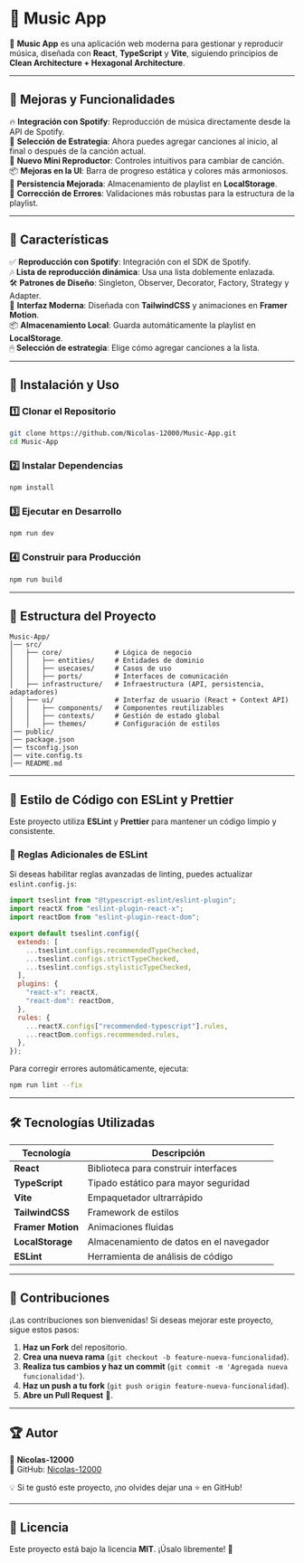 # 🎵 Music App  

🚀 **Music App** es una aplicación web moderna para gestionar y reproducir música, diseñada con **React**, **TypeScript** y **Vite**, siguiendo principios de **Clean Architecture + Hexagonal Architecture**.  

---

## 🚀 Mejoras y Funcionalidades  

🔥 **Integración con Spotify**: Reproducción de música directamente desde la API de Spotify.  
🎯 **Selección de Estrategia**: Ahora puedes agregar canciones al inicio, al final o después de la canción actual.  
🎵 **Nuevo Mini Reproductor**: Controles intuitivos para cambiar de canción.  
📦 **Mejoras en la UI**: Barra de progreso estática y colores más armoniosos.  
💾 **Persistencia Mejorada**: Almacenamiento de playlist en **LocalStorage**.  
🔧 **Corrección de Errores**: Validaciones más robustas para la estructura de la playlist.  

---

## 📌 Características  

✅ **Reproducción con Spotify**: Integración con el SDK de Spotify.  
🎶 **Lista de reproducción dinámica**: Usa una lista doblemente enlazada.  
🛠 **Patrones de Diseño**: Singleton, Observer, Decorator, Factory, Strategy y Adapter.  
🎨 **Interfaz Moderna**: Diseñada con **TailwindCSS** y animaciones en **Framer Motion**.  
📦 **Almacenamiento Local**: Guarda automáticamente la playlist en **LocalStorage**.  
🖱 **Selección de estrategia**: Elige cómo agregar canciones a la lista.  

---

## 🚀 Instalación y Uso  

### 1️⃣ Clonar el Repositorio  
```sh
git clone https://github.com/Nicolas-12000/Music-App.git
cd Music-App
```

### 2️⃣ Instalar Dependencias
```sh
npm install
```

### 3️⃣ Ejecutar en Desarrollo
```sh
npm run dev
```

### 4️⃣ Construir para Producción
```sh
npm run build
```

---

## 📂 Estructura del Proyecto

```
Music-App/
│── src/
│   ├── core/             # Lógica de negocio
│   │   ├── entities/     # Entidades de dominio
│   │   ├── usecases/     # Casos de uso
│   │   ├── ports/        # Interfaces de comunicación
│   ├── infrastructure/   # Infraestructura (API, persistencia, adaptadores)
│   ├── ui/               # Interfaz de usuario (React + Context API)
│   │   ├── components/   # Componentes reutilizables
│   │   ├── contexts/     # Gestión de estado global
│   │   ├── themes/       # Configuración de estilos
│── public/
│── package.json
│── tsconfig.json
│── vite.config.ts
│── README.md
```

---

## 🎯 Estilo de Código con ESLint y Prettier

Este proyecto utiliza **ESLint** y **Prettier** para mantener un código limpio y consistente.

### 📌 Reglas Adicionales de ESLint
Si deseas habilitar reglas avanzadas de linting, puedes actualizar `eslint.config.js`:
```js
import tseslint from "@typescript-eslint/eslint-plugin";
import reactX from "eslint-plugin-react-x";
import reactDom from "eslint-plugin-react-dom";

export default tseslint.config({
  extends: [
    ...tseslint.configs.recommendedTypeChecked,
    ...tseslint.configs.strictTypeChecked,
    ...tseslint.configs.stylisticTypeChecked,
  ],
  plugins: {
    "react-x": reactX,
    "react-dom": reactDom,
  },
  rules: {
    ...reactX.configs["recommended-typescript"].rules,
    ...reactDom.configs.recommended.rules,
  },
});
```

Para corregir errores automáticamente, ejecuta:
```sh
npm run lint --fix
```

---

## 🛠 Tecnologías Utilizadas

| Tecnología         | Descripción |
|-------------------|-------------|
| **React**        | Biblioteca para construir interfaces |
| **TypeScript**   | Tipado estático para mayor seguridad |
| **Vite**         | Empaquetador ultrarrápido |
| **TailwindCSS**  | Framework de estilos |
| **Framer Motion**| Animaciones fluidas |
| **LocalStorage** | Almacenamiento de datos en el navegador |
| **ESLint**       | Herramienta de análisis de código |

---

## 📝 Contribuciones

¡Las contribuciones son bienvenidas! Si deseas mejorar este proyecto, sigue estos pasos:
1. **Haz un Fork** del repositorio.
2. **Crea una nueva rama** (`git checkout -b feature-nueva-funcionalidad`).
3. **Realiza tus cambios y haz un commit** (`git commit -m 'Agregada nueva funcionalidad'`).
4. **Haz un push a tu fork** (`git push origin feature-nueva-funcionalidad`).
5. **Abre un Pull Request** 🚀.

---

## 🏆 Autor

👤 **Nicolas-12000**  
📌 GitHub: [Nicolas-12000](https://github.com/Nicolas-12000)

💡 Si te gustó este proyecto, ¡no olvides dejar una ⭐ en GitHub!

---

## 📜 Licencia

Este proyecto está bajo la licencia **MIT**. ¡Úsalo libremente! 🎵

